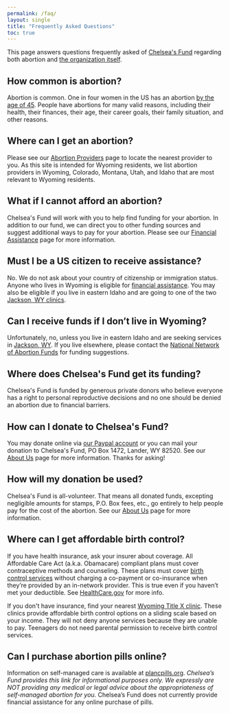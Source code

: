 ```yaml
---
permalink: /faq/
layout: single
title: "Frequently Asked Questions"
toc: true
---
```


This page answers questions frequently asked of [Chelsea's Fund](/)
regarding both abortion and [the organization itself](/about).

## How common is abortion?

Abortion is common. One in four women in the US has an abortion [by
the age of
45](https://www.guttmacher.org/fact-sheet/induced-abortion-united-states). People
have abortions for many valid reasons, including their health, their
finances, their age, their career goals, their family situation, and
other reasons.

## Where can I get an abortion?

Please see our [Abortion Providers](/providers) page to locate the
nearest provider to you. As this site is intended for Wyoming
residents, we list abortion providers in Wyoming, Colorado, Montana,
Utah, and Idaho that are most relevant to Wyoming residents.

## What if I cannot afford an abortion?

Chelsea's Fund will work with you to help find funding for your
abortion. In addition to our fund, we can direct you to other
funding sources and suggest additional ways to pay for your
abortion. Please see our [Financial Assistance](/financial) page for
more information.

## Must I be a US citizen to receive assistance?

No. We do not ask about your country of citizenship or immigration status. 
Anyone who lives in Wyoming is eligible for [financial assistance](/financial). 
You may also be eligible if you live in eastern Idaho and are going to one of
the two [Jackson, WY clinics](/providers/#wyoming).

## Can I receive funds if I don’t live in Wyoming?

Unfortunately, no, unless you live in eastern Idaho and are seeking
services in [Jackson, WY](/providers/#wyoming). If you live elsewhere,
please contact the [National Network of Abortion
Funds](https://abortionfunds.org/) for funding suggestions.

## Where does Chelsea's Fund get its funding?

Chelsea's Fund is funded by generous private donors who believe
everyone has a right to personal reproductive decisions and no one
should be denied an abortion due to financial barriers.

## How can I donate to Chelsea's Fund?

You may donate online via [our Paypal account](/about/#donations) or
you can mail your donation to Chelsea's Fund, PO Box 1472,
Lander, WY 82520. See our [About Us](/about/#donations) page for more
information. Thanks for asking!

## How will my donation be used?

Chelsea's Fund is all-volunteer. That means all donated funds,
excepting negligible amounts for stamps, P.O. Box fees, etc., go
entirely to help people pay for the cost of the abortion. See our
[About Us](/about) page for more information.

## Where can I get affordable birth control?

If you have health insurance, ask your insurer about coverage. All
Affordable Care Act (a.k.a. Obamacare) compliant plans must cover
contraceptive methods and counseling. These plans must
cover [birth control
services](https://www.plannedparenthood.org/learn/birth-control)
without charging a co-payment or co-insurance when they’re provided by
an in-network provider. This is true even if you haven’t met your
deductible. See
[HealthCare.gov](https://www.healthcare.gov/coverage/birth-control-benefits/)
for more info.

If you don't have insurance, find your nearest [Wyoming Title X
clinic](http://www.wyhc.org/wyoming-clinics/). These clinics provide
affordable birth control options on a sliding scale based on your
income. They will not deny anyone services because they are unable to
pay. Teenagers do not need parental permission to receive birth control
services.

## Can I purchase abortion pills online?

Information on self-managed care is available at
[plancpills.org](https://plancpills.org/need-pills).  _Chelsea’s Fund
provides this link for informational purposes only. We expressly are
NOT providing any medical or legal advice about the appropriateness of
self-managed abortion for you._ Chelsea’s Fund does not currently
provide financial assistance for any online purchase of pills.
